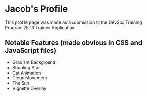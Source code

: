 # Jacob's Profile

This profile page was made as a submission to the DevSoc Training Program 25T3 Trainee Application.

## Notable Features (made obvious in CSS and JavaScript files)
- Gradient Background
- Shooting Star
- Cat Animation
- Cloud Movement
- The Sun
- Vignette Overlay
